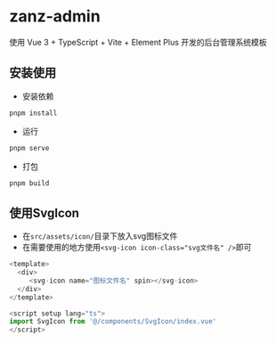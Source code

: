 # zanz-admin

使用 Vue 3 + TypeScript + Vite + Element Plus 开发的后台管理系统模板

## 安装使用

- 安装依赖

```bash
pnpm install
```

- 运行

```bash
pnpm serve
```

- 打包

```bash
pnpm build
```

## 使用SvgIcon

- 在`src/assets/icon/`目录下放入svg图标文件
- 在需要使用的地方使用`<svg-icon icon-class="svg文件名" />`即可

```javascript
<template>
  <div>
     <svg-icon name="图标文件名" spin></svg-icon>
  </div>
</template>

<script setup lang="ts">
import SvgIcon from '@/components/SvgIcon/index.vue'
</script>
```
